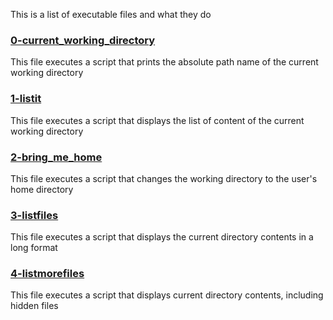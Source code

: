 This is a list of executable files and what they do

### [0-current_working_directory](0-current_working_directory)
This file executes a script that prints the absolute path name of the current working directory

### [1-listit](1-listit)
This file executes a script that displays the list of content of the current working directory

### [2-bring_me_home](2-bring_me_home)
This file executes a script that changes the working directory to the user's home directory

### [3-listfiles](3-listfiles)
This file executes a script that displays the current directory contents in a long format

### [4-listmorefiles](4-listmorefiles)
This file executes a script that displays current directory contents, including hidden files
